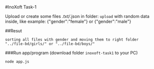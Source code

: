 #InoXoft Task-1

Upload or create some files *.txt/*.json in folder: `upload` with random data inside, like example: {"gender":"female"} or {"gender":"male"}

##Resut
``` 
sorting all files with gender and moving them to right folder "../file-bd/girls/" or "../file-bd/boys/"
```

###Run app/program (download folder `inoxoft-task1` to your PC)
```
node app.js
```